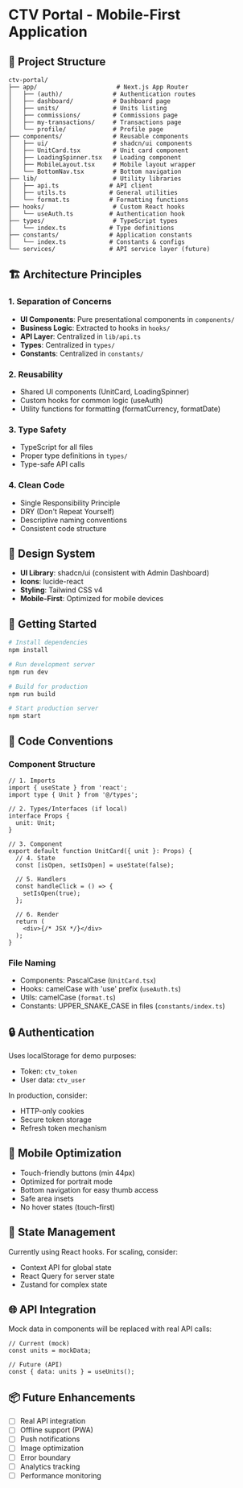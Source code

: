 # CTV Portal - Mobile-First Application

## 📁 Project Structure

```
ctv-portal/
├── app/                      # Next.js App Router
│   ├── (auth)/              # Authentication routes
│   ├── dashboard/           # Dashboard page
│   ├── units/               # Units listing
│   ├── commissions/         # Commissions page
│   ├── my-transactions/     # Transactions page
│   └── profile/             # Profile page
├── components/              # Reusable components
│   ├── ui/                  # shadcn/ui components
│   ├── UnitCard.tsx         # Unit card component
│   ├── LoadingSpinner.tsx   # Loading component
│   ├── MobileLayout.tsx     # Mobile layout wrapper
│   └── BottomNav.tsx        # Bottom navigation
├── lib/                     # Utility libraries
│   ├── api.ts              # API client
│   ├── utils.ts            # General utilities
│   └── format.ts           # Formatting functions
├── hooks/                   # Custom React hooks
│   └── useAuth.ts          # Authentication hook
├── types/                   # TypeScript types
│   └── index.ts            # Type definitions
├── constants/              # Application constants
│   └── index.ts            # Constants & configs
└── services/               # API service layer (future)
```

## 🏗️ Architecture Principles

### 1. **Separation of Concerns**
- **UI Components**: Pure presentational components in `components/`
- **Business Logic**: Extracted to hooks in `hooks/`
- **API Layer**: Centralized in `lib/api.ts`
- **Types**: Centralized in `types/`
- **Constants**: Centralized in `constants/`

### 2. **Reusability**
- Shared UI components (UnitCard, LoadingSpinner)
- Custom hooks for common logic (useAuth)
- Utility functions for formatting (formatCurrency, formatDate)

### 3. **Type Safety**
- TypeScript for all files
- Proper type definitions in `types/`
- Type-safe API calls

### 4. **Clean Code**
- Single Responsibility Principle
- DRY (Don't Repeat Yourself)
- Descriptive naming conventions
- Consistent code structure

## 🎨 Design System

- **UI Library**: shadcn/ui (consistent with Admin Dashboard)
- **Icons**: lucide-react
- **Styling**: Tailwind CSS v4
- **Mobile-First**: Optimized for mobile devices

## 🚀 Getting Started

```bash
# Install dependencies
npm install

# Run development server
npm run dev

# Build for production
npm run build

# Start production server
npm start
```

## 📝 Code Conventions

### Component Structure
```tsx
// 1. Imports
import { useState } from 'react';
import type { Unit } from '@/types';

// 2. Types/Interfaces (if local)
interface Props {
  unit: Unit;
}

// 3. Component
export default function UnitCard({ unit }: Props) {
  // 4. State
  const [isOpen, setIsOpen] = useState(false);

  // 5. Handlers
  const handleClick = () => {
    setIsOpen(true);
  };

  // 6. Render
  return (
    <div>{/* JSX */}</div>
  );
}
```

### File Naming
- Components: PascalCase (`UnitCard.tsx`)
- Hooks: camelCase with 'use' prefix (`useAuth.ts`)
- Utils: camelCase (`format.ts`)
- Constants: UPPER_SNAKE_CASE in files (`constants/index.ts`)

## 🔒 Authentication

Uses localStorage for demo purposes:
- Token: `ctv_token`
- User data: `ctv_user`

In production, consider:
- HTTP-only cookies
- Secure token storage
- Refresh token mechanism

## 📱 Mobile Optimization

- Touch-friendly buttons (min 44px)
- Optimized for portrait mode
- Bottom navigation for easy thumb access
- Safe area insets
- No hover states (touch-first)

## 🔄 State Management

Currently using React hooks. For scaling, consider:
- Context API for global state
- React Query for server state
- Zustand for complex state

## 🌐 API Integration

Mock data in components will be replaced with real API calls:

```tsx
// Current (mock)
const units = mockData;

// Future (API)
const { data: units } = useUnits();
```

## 📦 Future Enhancements

- [ ] Real API integration
- [ ] Offline support (PWA)
- [ ] Push notifications
- [ ] Image optimization
- [ ] Error boundary
- [ ] Analytics tracking
- [ ] Performance monitoring
